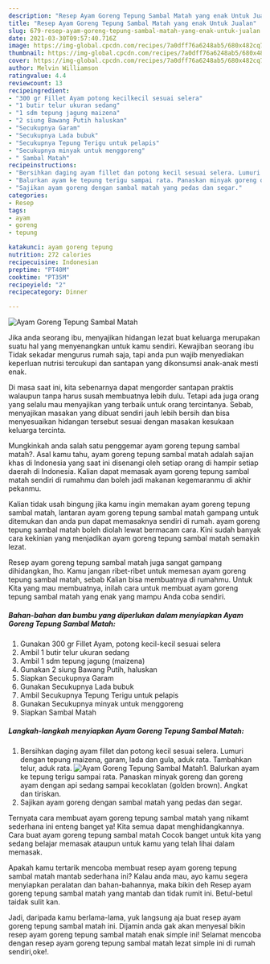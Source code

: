 ```yaml
---
description: "Resep Ayam Goreng Tepung Sambal Matah yang enak Untuk Jualan"
title: "Resep Ayam Goreng Tepung Sambal Matah yang enak Untuk Jualan"
slug: 679-resep-ayam-goreng-tepung-sambal-matah-yang-enak-untuk-jualan
date: 2021-03-30T09:57:40.716Z
image: https://img-global.cpcdn.com/recipes/7a0dff76a6248ab5/680x482cq70/ayam-goreng-tepung-sambal-matah-foto-resep-utama.jpg
thumbnail: https://img-global.cpcdn.com/recipes/7a0dff76a6248ab5/680x482cq70/ayam-goreng-tepung-sambal-matah-foto-resep-utama.jpg
cover: https://img-global.cpcdn.com/recipes/7a0dff76a6248ab5/680x482cq70/ayam-goreng-tepung-sambal-matah-foto-resep-utama.jpg
author: Melvin Williamson
ratingvalue: 4.4
reviewcount: 13
recipeingredient:
- "300 gr Fillet Ayam potong kecilkecil sesuai selera"
- "1 butir telur ukuran sedang"
- "1 sdm tepung jagung maizena"
- "2 siung Bawang Putih haluskan"
- "Secukupnya Garam"
- "Secukupnya Lada bubuk"
- "Secukupnya Tepung Terigu untuk pelapis"
- "Secukupnya minyak untuk menggoreng"
- " Sambal Matah"
recipeinstructions:
- "Bersihkan daging ayam fillet dan potong kecil sesuai selera. Lumuri dengan tepung maizena, garam, lada dan gula, aduk rata. Tambahkan telur, aduk rata."
- "Balurkan ayam ke tepung terigu sampai rata. Panaskan minyak goreng dan goreng ayam dengan api sedang sampai kecoklatan (golden brown). Angkat dan tiriskan."
- "Sajikan ayam goreng dengan sambal matah yang pedas dan segar."
categories:
- Resep
tags:
- ayam
- goreng
- tepung

katakunci: ayam goreng tepung 
nutrition: 272 calories
recipecuisine: Indonesian
preptime: "PT40M"
cooktime: "PT35M"
recipeyield: "2"
recipecategory: Dinner

---
```



![Ayam Goreng Tepung Sambal Matah](https://img-global.cpcdn.com/recipes/7a0dff76a6248ab5/680x482cq70/ayam-goreng-tepung-sambal-matah-foto-resep-utama.jpg)

Jika anda seorang ibu, menyajikan hidangan lezat buat keluarga merupakan suatu hal yang menyenangkan untuk kamu sendiri. Kewajiban seorang ibu Tidak sekadar mengurus rumah saja, tapi anda pun wajib menyediakan keperluan nutrisi tercukupi dan santapan yang dikonsumsi anak-anak mesti enak.

Di masa  saat ini, kita sebenarnya dapat mengorder santapan praktis walaupun tanpa harus susah membuatnya lebih dulu. Tetapi ada juga orang yang selalu mau menyajikan yang terbaik untuk orang tercintanya. Sebab, menyajikan masakan yang dibuat sendiri jauh lebih bersih dan bisa menyesuaikan hidangan tersebut sesuai dengan masakan kesukaan keluarga tercinta. 



Mungkinkah anda salah satu penggemar ayam goreng tepung sambal matah?. Asal kamu tahu, ayam goreng tepung sambal matah adalah sajian khas di Indonesia yang saat ini disenangi oleh setiap orang di hampir setiap daerah di Indonesia. Kalian dapat memasak ayam goreng tepung sambal matah sendiri di rumahmu dan boleh jadi makanan kegemaranmu di akhir pekanmu.

Kalian tidak usah bingung jika kamu ingin memakan ayam goreng tepung sambal matah, lantaran ayam goreng tepung sambal matah gampang untuk ditemukan dan anda pun dapat memasaknya sendiri di rumah. ayam goreng tepung sambal matah boleh diolah lewat bermacam cara. Kini sudah banyak cara kekinian yang menjadikan ayam goreng tepung sambal matah semakin lezat.

Resep ayam goreng tepung sambal matah juga sangat gampang dihidangkan, lho. Kamu jangan ribet-ribet untuk memesan ayam goreng tepung sambal matah, sebab Kalian bisa membuatnya di rumahmu. Untuk Kita yang mau membuatnya, inilah cara untuk membuat ayam goreng tepung sambal matah yang enak yang mampu Anda coba sendiri.

<!--inarticleads1-->

##### Bahan-bahan dan bumbu yang diperlukan dalam menyiapkan Ayam Goreng Tepung Sambal Matah:

1. Gunakan 300 gr Fillet Ayam, potong kecil-kecil sesuai selera
1. Ambil 1 butir telur ukuran sedang
1. Ambil 1 sdm tepung jagung (maizena)
1. Gunakan 2 siung Bawang Putih, haluskan
1. Siapkan Secukupnya Garam
1. Gunakan Secukupnya Lada bubuk
1. Ambil Secukupnya Tepung Terigu untuk pelapis
1. Gunakan Secukupnya minyak untuk menggoreng
1. Siapkan  Sambal Matah




<!--inarticleads2-->

##### Langkah-langkah menyiapkan Ayam Goreng Tepung Sambal Matah:

1. Bersihkan daging ayam fillet dan potong kecil sesuai selera. Lumuri dengan tepung maizena, garam, lada dan gula, aduk rata. Tambahkan telur, aduk rata.
<img src="https://img-global.cpcdn.com/steps/bac879d861521cf6/160x128cq70/ayam-goreng-tepung-sambal-matah-langkah-memasak-1-foto.jpg" alt="Ayam Goreng Tepung Sambal Matah">1. Balurkan ayam ke tepung terigu sampai rata. Panaskan minyak goreng dan goreng ayam dengan api sedang sampai kecoklatan (golden brown). Angkat dan tiriskan.
1. Sajikan ayam goreng dengan sambal matah yang pedas dan segar.




Ternyata cara membuat ayam goreng tepung sambal matah yang nikamt sederhana ini enteng banget ya! Kita semua dapat menghidangkannya. Cara buat ayam goreng tepung sambal matah Cocok banget untuk kita yang sedang belajar memasak ataupun untuk kamu yang telah lihai dalam memasak.

Apakah kamu tertarik mencoba membuat resep ayam goreng tepung sambal matah mantab sederhana ini? Kalau anda mau, ayo kamu segera menyiapkan peralatan dan bahan-bahannya, maka bikin deh Resep ayam goreng tepung sambal matah yang mantab dan tidak rumit ini. Betul-betul taidak sulit kan. 

Jadi, daripada kamu berlama-lama, yuk langsung aja buat resep ayam goreng tepung sambal matah ini. Dijamin anda gak akan menyesal bikin resep ayam goreng tepung sambal matah enak simple ini! Selamat mencoba dengan resep ayam goreng tepung sambal matah lezat simple ini di rumah sendiri,oke!.

